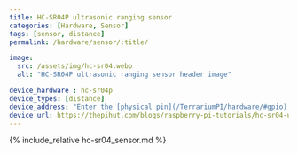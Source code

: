 ```yaml
---
title: HC-SR04P ultrasonic ranging sensor
categories: [Hardware, Sensor]
tags: [sensor, distance]
permalink: /hardware/sensor/:title/

image:
  src: /assets/img/hc-sr04.webp
  alt: "HC-SR04P ultrasonic ranging sensor header image"

device_hardware : hc-sr04p
device_types: [distance]
device_address: "Enter the [physical pin](/TerrariumPI/hardware/#gpio) number where the `trigger` and `echo` pins are connected in that order<br />Ex: `27,23`"
device_url: https://thepihut.com/blogs/raspberry-pi-tutorials/hc-sr04-ultrasonic-range-sensor-on-the-raspberry-pi
---
```


{% include_relative hc-sr04_sensor.md %}